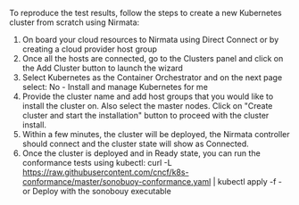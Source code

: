 To reproduce the test results, follow the steps to create a new Kubernetes cluster from scratch using Nirmata:

1. On board your cloud resources to Nirmata using Direct Connect or by creating a cloud provider host group
2. Once all the hosts are connected, go to the Clusters panel and click on the Add Cluster button to launch the wizard
3. Select Kubernetes as the Container Orchestrator and on the next page select: No - Install and manage Kubernetes for me
4. Provide the cluster name and add host groups that you would like to install the cluster on. Also select the master nodes. Click on "Create cluster and start the installation" button to proceed with the cluster install.
5. Within a few minutes, the cluster will be deployed, the Nirmata controller should connect and the cluster state will show as Connected.
6. Once the cluster is deployed and in Ready state, you can run the conformance tests using kubectl:
curl -L https://raw.githubusercontent.com/cncf/k8s-conformance/master/sonobuoy-conformance.yaml | kubectl apply -f -
or
Deploy with the sonobouy executable